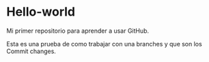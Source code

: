 # Hello-world
Mi primer repositorio para aprender a usar GitHub.


Esta es una prueba de como trabajar con una branches y que son los Commit changes.
